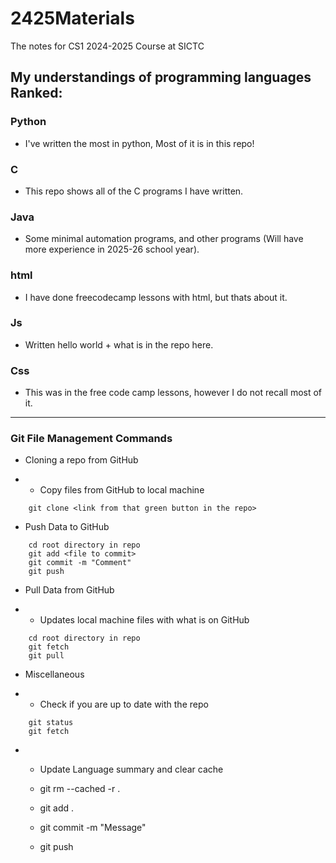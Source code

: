 # 2425Materials
The notes for CS1 2024-2025 Course at SICTC
## My understandings of programming languages Ranked:

### Python
- I've written the most in python, Most of it is in this repo!

### C
- This repo shows all of the C programs I have written.
  
### Java
- Some minimal automation programs, and other programs (Will have more experience in 2025-26 school year).

### html
- I have done freecodecamp lessons with html, but thats about it.

### Js
- Written hello world + what is in the repo here.

### Css
- This was in the free code camp lessons, however I do not recall most of it.

---
### Git File Management Commands

- Cloning a repo from GitHub

- - Copy files from GitHub to local machine

```
    git clone <link from that green button in the repo>
```

- Push Data to GitHub

```
    cd root directory in repo
    git add <file to commit>
    git commit -m "Comment"
    git push 
```

- Pull Data from GitHub

- - Updates local machine files with what is on GitHub

```
    cd root directory in repo
    git fetch
    git pull
```

- Miscellaneous 

- - Check if you are up to date with the repo
```
    git status
    git fetch
```

- - Update Language summary and clear cache
 
  - git rm --cached -r .
  - git add .
  - git commit -m "Message"
  - git push 
